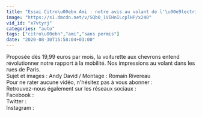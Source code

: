```yaml
---
title: "Essai Citro\u00ebn Ami : notre avis au volant de l'\u00e9lectrique sans permis"
image: "https://s1.dmcdn.net/v/SQb0_1VIHnILcplHP/x240"
vid_id: "x7vtyrj"
categories: "auto"
tags: ["citro\u00ebn","ami","sans permis"]
date: "2020-08-30T15:58:04+03:00"
---
```

Proposée dès 19,99 euros par mois, la voiturette aux chevrons entend révolutionner notre rapport à la mobilité. Nos impressions au volant dans les rues de Paris.   <br>Sujet et images : Andy David / Montage : Romain Rivereau  <br>Pour ne rater aucune vidéo, n'hésitez pas à vous abonner :  <br>Retrouvez-nous également sur les réseaux sociaux :  <br>Facebook :   <br>Twitter :   <br>Instagram :   <br>
